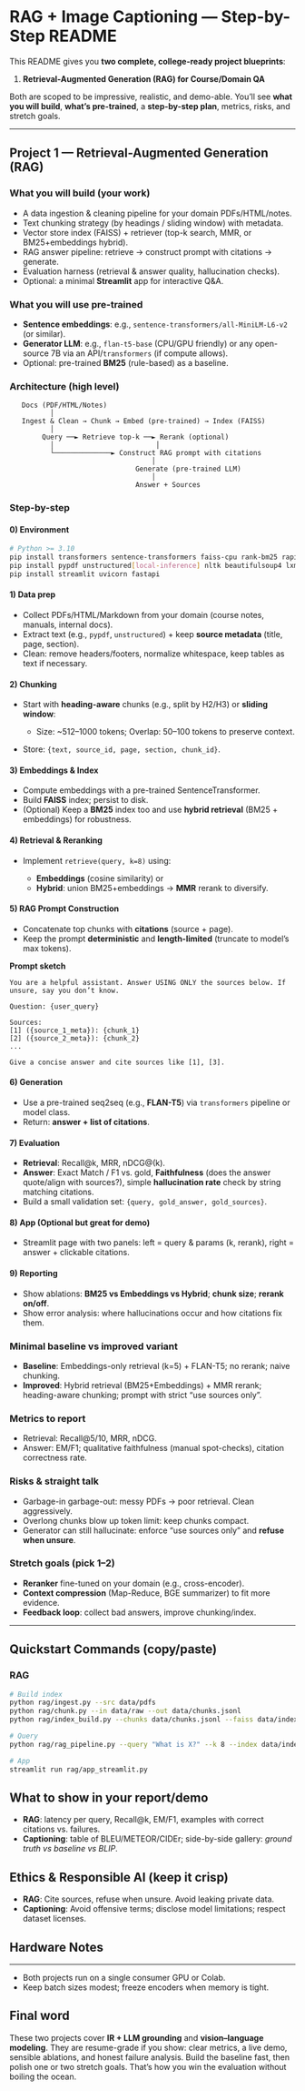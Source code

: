 # RAG + Image Captioning — Step-by-Step README

This README gives you **two complete, college-ready project blueprints**:

1. **Retrieval-Augmented Generation (RAG) for Course/Domain QA**

Both are scoped to be impressive, realistic, and demo-able. You’ll see **what you will build**, **what’s pre-trained**, a **step-by-step plan**, metrics, risks, and stretch goals.

---

## Project 1 — Retrieval-Augmented Generation (RAG)

### What you will build (your work)

* A data ingestion & cleaning pipeline for your domain PDFs/HTML/notes.
* Text chunking strategy (by headings / sliding window) with metadata.
* Vector store index (FAISS) + retriever (top-k search, MMR, or BM25+embeddings hybrid).
* RAG answer pipeline: retrieve → construct prompt with citations → generate.
* Evaluation harness (retrieval & answer quality, hallucination checks).
* Optional: a minimal **Streamlit** app for interactive Q\&A.

### What you will use pre-trained

* **Sentence embeddings**: e.g., `sentence-transformers/all-MiniLM-L6-v2` (or similar).
* **Generator LLM**: e.g., `flan-t5-base` (CPU/GPU friendly) or any open-source 7B via an API/`transformers` (if compute allows).
* Optional: pre-trained **BM25** (rule-based) as a baseline.

### Architecture (high level)

```
   Docs (PDF/HTML/Notes)
          │
   Ingest & Clean → Chunk → Embed (pre-trained) → Index (FAISS)
          │
        Query ──► Retrieve top-k ──► Rerank (optional)
          │                         │
          └──────────────► Construct RAG prompt with citations
                                   │
                               Generate (pre-trained LLM)
                                   │
                               Answer + Sources
```

### Step-by-step

#### 0) Environment

```bash
# Python >= 3.10
pip install transformers sentence-transformers faiss-cpu rank-bm25 rapidfuzz
pip install pypdf unstructured[local-inference] nltk beautifulsoup4 lxml
pip install streamlit uvicorn fastapi
```

#### 1) Data prep

* Collect PDFs/HTML/Markdown from your domain (course notes, manuals, internal docs).
* Extract text (e.g., `pypdf`, `unstructured`) + keep **source metadata** (title, page, section).
* Clean: remove headers/footers, normalize whitespace, keep tables as text if necessary.

#### 2) Chunking

* Start with **heading-aware** chunks (e.g., split by H2/H3) or **sliding window**:

  * Size: \~512–1000 tokens; Overlap: 50–100 tokens to preserve context.
* Store: `{text, source_id, page, section, chunk_id}`.

#### 3) Embeddings & Index

* Compute embeddings with a pre-trained SentenceTransformer.
* Build **FAISS** index; persist to disk.
* (Optional) Keep a **BM25** index too and use **hybrid retrieval** (BM25 + embeddings) for robustness.

#### 4) Retrieval & Reranking

* Implement `retrieve(query, k=8)` using:

  * **Embeddings** (cosine similarity) or
  * **Hybrid**: union BM25+embeddings → **MMR** rerank to diversify.

#### 5) RAG Prompt Construction

* Concatenate top chunks with **citations** (source + page).
* Keep the prompt **deterministic** and **length-limited** (truncate to model’s max tokens).

**Prompt sketch**

```
You are a helpful assistant. Answer USING ONLY the sources below. If unsure, say you don’t know.

Question: {user_query}

Sources:
[1] ({source_1_meta}): {chunk_1}
[2] ({source_2_meta}): {chunk_2}
...

Give a concise answer and cite sources like [1], [3].
```

#### 6) Generation

* Use a pre-trained seq2seq (e.g., **FLAN-T5**) via `transformers` pipeline or model class.
* Return: **answer + list of citations**.

#### 7) Evaluation

* **Retrieval**: Recall\@k, MRR, nDCG@(k).
* **Answer**: Exact Match / F1 vs. gold, **Faithfulness** (does the answer quote/align with sources?), simple **hallucination rate** check by string matching citations.
* Build a small validation set: `{query, gold_answer, gold_sources}`.

#### 8) App (Optional but great for demo)

* Streamlit page with two panels: left = query & params (k, rerank), right = answer + clickable citations.

#### 9) Reporting

* Show ablations: **BM25 vs Embeddings vs Hybrid**; **chunk size**; **rerank on/off**.
* Show error analysis: where hallucinations occur and how citations fix them.

### Minimal baseline vs improved variant

* **Baseline**: Embeddings-only retrieval (k=5) + FLAN-T5; no rerank; naive chunking.
* **Improved**: Hybrid retrieval (BM25+Embeddings) + MMR rerank; heading-aware chunking; prompt with strict “use sources only”.

### Metrics to report

* Retrieval: Recall\@5/10, MRR, nDCG.
* Answer: EM/F1; qualitative faithfulness (manual spot-checks), citation correctness rate.

### Risks & straight talk

* Garbage-in garbage-out: messy PDFs → poor retrieval. Clean aggressively.
* Overlong chunks blow up token limit: keep chunks compact.
* Generator can still hallucinate: enforce “use sources only” and **refuse when unsure**.

### Stretch goals (pick 1–2)

* **Reranker** fine-tuned on your domain (e.g., cross-encoder).
* **Context compression** (Map-Reduce, BGE summarizer) to fit more evidence.
* **Feedback loop**: collect bad answers, improve chunking/index.

---



## Quickstart Commands (copy/paste)

### RAG

```bash
# Build index
python rag/ingest.py --src data/pdfs
python rag/chunk.py --in data/raw --out data/chunks.jsonl
python rag/index_build.py --chunks data/chunks.jsonl --faiss data/index.faiss

# Query
python rag/rag_pipeline.py --query "What is X?" --k 8 --index data/index.faiss

# App
streamlit run rag/app_streamlit.py
```


## What to show in your report/demo

* **RAG**: latency per query, Recall\@k, EM/F1, examples with correct citations vs. failures.
* **Captioning**: table of BLEU/METEOR/CIDEr; side-by-side gallery: *ground truth vs baseline vs BLIP*.

## Ethics & Responsible AI (keep it crisp)

* **RAG**: Cite sources, refuse when unsure. Avoid leaking private data.
* **Captioning**: Avoid offensive terms; disclose model limitations; respect dataset licenses.

## Hardware Notes
****
* Both projects run on a single consumer GPU or Colab.
* Keep batch sizes modest; freeze encoders when memory is tight.

## Final word

These two projects cover **IR + LLM grounding** and **vision–language modeling**. They are resume-grade if you show: clear metrics, a live demo, sensible ablations, and honest failure analysis. Build the baseline fast, then polish one or two stretch goals. That’s how you win the evaluation without boiling the ocean.
